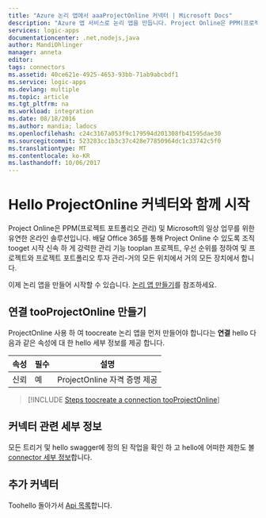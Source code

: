 ```yaml
---
title: "Azure 논리 앱에서 aaaProjectOnline 커넥터 | Microsoft Docs"
description: "Azure 앱 서비스로 논리 앱을 만듭니다. Project Online은 PPM(프로젝트 포트폴리오 관리) 및 Microsoft의 일상 업무를 위한 유연한 온라인 솔루션입니다. 배달 Office 365를 통해 Project Online 수 있도록 조직 tooget 시작 신속 하 게 강력한 관리 기능 tooplan 프로젝트, 우선 순위를 정하여 및 프로젝트와 프로젝트 포트폴리오 투자 관리-거의 모든 위치에서 거의 모든 장치에서 합니다."
services: logic-apps
documentationcenter: .net,nodejs,java
author: MandiOhlinger
manager: anneta
editor: 
tags: connectors
ms.assetid: 40ce621e-4925-4653-93bb-71ab9abcbdf1
ms.service: logic-apps
ms.devlang: multiple
ms.topic: article
ms.tgt_pltfrm: na
ms.workload: integration
ms.date: 08/18/2016
ms.author: mandia; ladocs
ms.openlocfilehash: c24c3167a053f9c179594d201308fb41595dae30
ms.sourcegitcommit: 523283cc1b3c37c428e77850964dc1c33742c5f0
ms.translationtype: MT
ms.contentlocale: ko-KR
ms.lasthandoff: 10/06/2017
---
```

# <a name="get-started-with-hello-projectonline-connector"></a>Hello ProjectOnline 커넥터와 함께 시작
Project Online은 PPM(프로젝트 포트폴리오 관리) 및 Microsoft의 일상 업무를 위한 유연한 온라인 솔루션입니다. 배달 Office 365를 통해 Project Online 수 있도록 조직 tooget 시작 신속 하 게 강력한 관리 기능 tooplan 프로젝트, 우선 순위를 정하여 및 프로젝트와 프로젝트 포트폴리오 투자 관리-거의 모든 위치에서 거의 모든 장치에서 합니다.

이제 논리 앱을 만들어 시작할 수 있습니다. [논리 앱 만들기](../logic-apps/logic-apps-create-a-logic-app.md)를 참조하세요.

## <a name="create-a-connection-tooprojectonline"></a>연결 tooProjectOnline 만들기
ProjectOnline 사용 하 여 toocreate 논리 앱을 먼저 만들어야 합니다는 **연결** hello 다음과 같은 속성에 대 한 hello 세부 정보를 제공 합니다. 

| 속성 | 필수 | 설명 |
| --- | --- | --- |
| 신뢰 |예 |ProjectOnline 자격 증명 제공 |

> [!INCLUDE [Steps toocreate a connection tooProjectOnline](../../includes/connectors-create-api-projectonline.md)]
> 

## <a name="connector-specific-details"></a>커넥터 관련 세부 정보

모든 트리거 및 hello swagger에 정의 된 작업을 확인 하 고 hello에 어떠한 제한도 볼 [connector 세부 정보](/connectors/projectonline/)합니다.

## <a name="more-connectors"></a>추가 커넥터
Toohello 돌아가서 [Api 목록](apis-list.md)합니다.
